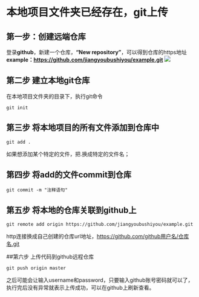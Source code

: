 # 本地项目文件夹已经存在，git上传
## 第一步：创建远端仓库
登录**github**，新建一个仓库，**“New repository”**，可以得到仓库的https地址**example：https://github.com/jiangyoubushiyou/example.git**
![](https://github.com/jiangyoubushiyou/learn_note/img/step1.png)
## 第二步 建立本地git仓库
在本地项目文件夹的目录下，执行git命令

```git init ```
## 第三步 将本地项目的所有文件添加到仓库中
```
git add .
```

如果想添加某个特定的文件，把.换成特定的文件名；
## 第四步 将add的文件commit到仓库
```
git commit -m "注释语句"
```
## 第五步 将本地的仓库关联到github上
```
git remote add origin https://github.com/jiangyoubushiyou/example.git
```

http连接换成自己创建的仓库url地址，https://github.com/github用户名/仓库名.git

##第六步 上传代码到github远程仓库
```
git push origin master
```

之后可能会让输入username和password，只要输入github账号密码就可以了，执行完后没有异常就表示上传成功，可以在github上刷新查看。
